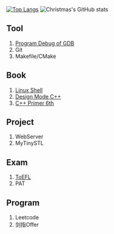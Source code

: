 <!---
- 👋 Hi, I’m @wangqinghe95
- 👀 I’m interested in C/C++
- 🌱 I’m currently learning muduo/STL source
- 💞️ I’m looking to collaborate on C/C++ 
- 📫 you can send email to 675972584@qq.com
--->
<!---
wangqinghe95/wangqinghe95 is a ✨ special ✨ repository because its `README.md` (this file) appears on your GitHub profile.
You can click the Preview link to take a look at your changes.
--->

[![Top Langs](https://github-readme-stats.vercel.app/api/top-langs/?username=wangqinghe95)](https://github.com/wangqinghe95/github-readme-stats)
![Christmas's GitHub stats](https://github-readme-stats.vercel.app/api?username=wangqinghe95&show_icons=true&theme=tokyonight)


## Tool
1. [Program Debug of GDB](https://github.com/wangqinghe95/Program-Debug)
2. Git
3. Makefile/CMake

## Book
1. [Linux Shell](https://github.com/wangqinghe95/Linux_Shell)
2. [Design Mode C++](https://github.com/wangqinghe95/Design-Mode)
3. [C++ Primer 6th](https://github.com/wangqinghe95/CPlusPlus-Primer-Plus)

## Project
1. WebServer
2. MyTinySTL

## Exam
1. [ToEFL](https://github.com/wangqinghe95/ToEFL)
2. PAT

## Program
1. Leetcode
2. 剑指Offer
